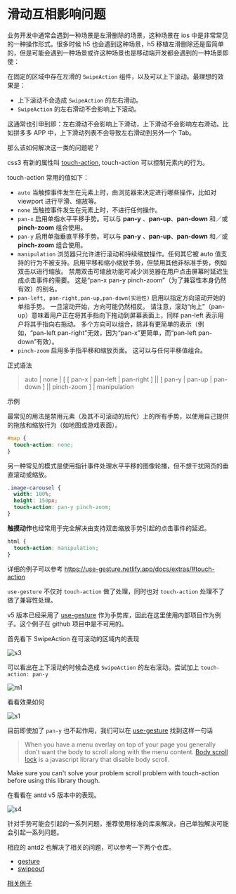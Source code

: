 # 滑动互相影响问题

业务开发中通常会遇到一种场景是左滑删除的场景，这种场景在 ios 中是非常常见的一种操作形式。很多时候 h5 也会遇到这种场景，h5 移植左滑删除还是蛮简单的，但是可能会遇到一种场景或许这种场景也是移动端开发都会遇到的一种场景即使：

在固定的区域中存在左滑的 `SwipeAction` 组件，以及可以上下滚动。最理想的效果是：

- 上下滚动不会造成 `SwipeAction` 的左右滑动。
- `SwipeAction` 的左右滑动不会影响上下滚动。

这通常也引申到即：左右滑动不会影响上下滑动，上下滑动不会影响左右滑动。比如拼多多 APP 中，上下滑动列表不会导致左右滑动到另外一个 Tab。

那么该如何解决这一类的问题呢？

css3 有新的属性叫 [touch-action](https://developer.mozilla.org/zh-CN/docs/Web/CSS/touch-action), touch-action 可以控制元素内的行为。

touch-action 常用的值如下：

- `auto` 当触控事件发生在元素上时，由浏览器来决定进行哪些操作，比如对 viewport 进行平滑、缩放等。
- `none` 当触控事件发生在元素上时，不进行任何操作。
- `pan-x` 启用单指水平平移手势。可以与 **pan-y** 、**pan-up**、**pan-down** 和／或 **pinch-zoom** 组合使用。
- `pan-y` 启用单指垂直平移手势。可以与 **pan-y** 、**pan-up**、**pan-down** 和／或 **pinch-zoom** 组合使用。
- `manipulation` 浏览器只允许进行滚动和持续缩放操作。任何其它被 auto 值支持的行为不被支持。启用平移和缩小缩放手势，但禁用其他非标准手势，例如双击以进行缩放。 禁用双击可缩放功能可减少浏览器在用户点击屏幕时延迟生成点击事件的需要。 这是“pan-x pan-y pinch-zoom”（为了兼容性本身仍然有效）的别名。
- `pan-left, pan-right,pan-up,pan-down(实验性)` 启用以指定方向滚动开始的单指手势。 一旦滚动开始，方向可能仍然相反。 请注意，滚动“向上”（pan-up）意味着用户正在将其手指向下拖动到屏幕表面上，同样 pan-left 表示用户将其手指向右拖动。 多个方向可以组合，除非有更简单的表示（例如，“pan-left pan-right”无效，因为“pan-x”更简单，而“pan-left pan-down”有效）。
- `pinch-zoom` 启用多手指平移和缩放页面。 这可以与任何平移值组合。

正式语法

> auto | none | [ [ pan-x | pan-left | pan-right ] || [ pan-y | pan-up | pan-down ] || pinch-zoom ] | manipulation

示例

最常见的用法是禁用元素（及其不可滚动的后代）上的所有手势，以使用自己提供的拖放和缩放行为（如地图或游戏表面）。

```css
#map {
  touch-action: none;
}
```

另一种常见的模式是使用指针事件处理水平平移的图像轮播，但不想干扰网页的垂直滚动或缩放。

```css
.image-carousel {
  width: 100%;
  height: 150px;
  touch-action: pan-y pinch-zoom;
}
```

**触摸动作**也经常用于完全解决由支持双击缩放手势引起的点击事件的延迟。

```css
html {
  touch-action: manipulation;
}
```

详细的例子可以参考 https://use-gesture.netlify.app/docs/extras/#touch-action

`use-gesture` 不仅对 `touch-action` 做了处理，同时也对 `touch-action` 处理不了做了兼容性处理。

v5 版本已经采用了 [use-gesture](https://use-gesture.netlify.app/) 作为手势库，因此在这里使用内部项目作为例子。这个例子在 github 项目中是不可用的。

首先看下 SwipeAction 在可滚动的区域内的表现

![s3](./img-20211017/s3.gif)

可以看出在上下滚动的时候会造成 `SwipeAction` 的左右滚动。尝试加上 `touch-action: pan-y`

![m1](./img-20211017/m1.png)

看看效果如何

![s1](./img-20211017/s1.gif)

目前即使加了 `pan-y` 也不起作用，我们可以在 [use-gesture](https://use-gesture.netlify.app/docs/extras/#touch-action) 找到这样一句话

> When you have a menu overlay on top of your page you generally don't want the body to scroll along with the menu content. [Body scroll lock](https://github.com/willmcpo/body-scroll-lock) is a javascript library that disable body scroll.

Make sure you can't solve your problem scroll problem with touch-action before using this library though.

在看看在 antd v5 版本中的表现。

![s4](./img-20211017/s4.gif)

针对手势可能会引起的一系列问题，推荐使用标准的库来解决，自己单独解决可能会引起一系列问题。

相应的 antd2 也解决了相关的问题，可以参考一下两个仓库。

- [gesture](https://github.com/react-component/gesture)
- [swipeout](https://github.com/react-component/swipeout)

[相关例子](https://github.com/snakeUni/daily-study-demo)
